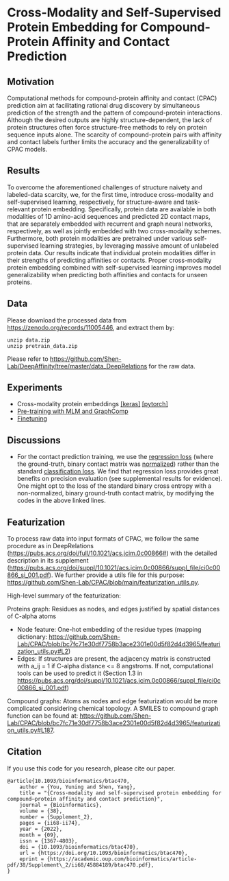 # Cross-Modality and Self-Supervised Protein Embedding for Compound-Protein Affinity and Contact Prediction

## Motivation
Computational methods for compound-protein affinity and contact (CPAC) prediction aim at facilitating rational drug discovery by simultaneous prediction of the strength and the pattern of compound-protein interactions. Although the desired outputs are highly structure-dependent, the lack of protein   structures often force structure-free methods to rely on protein sequence inputs alone.  The scarcity of compound-protein pairs with affinity and contact labels further limits the accuracy and the generalizability of CPAC models.

## Results
To overcome the aforementioned challenges of structure naivety and labeled-data scarcity, we, for the first time, introduce cross-modality and self-supervised learning, respectively, for structure-aware and task-relevant protein embedding.  Specifically, protein data are  available in both modalities of 1D amino-acid sequences and predicted 2D contact maps, that are separately embedded with recurrent and graph neural networks, respectively, as well as jointly embedded with two cross-modality schemes.  Furthermore, both protein modalities are pretrained under various self-supervised learning strategies, by leveraging massive amount of unlabeled protein data.  Our results indicate that individual protein modalities differ in their strengths of predicting affinities or contacts.  Proper cross-modality protein embedding combined with self-supervised learning improves model  generalizability when predicting both affinities and contacts for unseen proteins. 

## Data
Please download the processed data from https://zenodo.org/records/11005446, and extract them by:
```
unzip data.zip
unzip pretrain_data.zip
```
Please refer to https://github.com/Shen-Lab/DeepAffinity/tree/master/data_DeepRelations for the raw data.

## Experiments
* Cross-modality protein embeddings [[keras]](https://github.com/Shen-Lab/CPAC/tree/main/cross_modality_keras) [[pytorch]](https://github.com/Shen-Lab/CPAC/tree/main/cross_modality_torch)
* [Pre-training with MLM and GraphComp](https://github.com/Shen-Lab/CPAC/tree/main/pretrain_torch)
* [Finetuning](https://github.com/Shen-Lab/CPAC/tree/main/finetune_torch)

## Discussions
* For the contact prediction training, we use the [regression loss](https://github.com/Shen-Lab/CPAC/blob/d1c7eb2291d79433ab70aa98eb1dbceb72ff6b07/cross_modality_torch/main_concatenation_parallel.py#L150) (where the ground-truth, binary contact matrix was [normalized](https://github.com/Shen-Lab/CPAC/blob/d1c7eb2291d79433ab70aa98eb1dbceb72ff6b07/cross_modality_torch/main_concatenation_parallel.py#L83)) rather than the standard [classification loss](https://pytorch.org/docs/stable/generated/torch.nn.BCELoss.html).
We find that regression loss provides great benefits on precision evaluation (see supplemental results for evidence). One might opt to the loss of the standard binary cross entropy with a non-normalized, binary ground-truth contact matrix, by modifying the codes in the above linked lines. 

## Featurization
To process raw data into input formats of CPAC, we follow the same procedure as in DeepRelations (https://pubs.acs.org/doi/full/10.1021/acs.jcim.0c00866#) with the detailed description in its supplement (https://pubs.acs.org/doi/suppl/10.1021/acs.jcim.0c00866/suppl_file/ci0c00866_si_001.pdf). We further provide a utils file for this purpose: https://github.com/Shen-Lab/CPAC/blob/main/featurization_utils.py.

High-level summary of the featurization:

Proteins graph: Residues as nodes, and edges justified by spatial distances of C-alpha atoms
- Node feature: One-hot embedding of the residue types (mapping dictionary: https://github.com/Shen-Lab/CPAC/blob/bc7fc71e30df7758b3ace2301e00d5f82d4d3965/featurization_utils.py#L2)
- Edges: If structures are present, the adjacency matrix is constructed with a_ij = 1 if  C-alpha distance <= 8 angstroms. If not, computational tools can be used to predict it (Section 1.3 in https://pubs.acs.org/doi/suppl/10.1021/acs.jcim.0c00866/suppl_file/ci0c00866_si_001.pdf)

Compound graphs: Atoms as nodes and edge featurization would be more complicated considering chemical topology. A SMILES to compound graph function can be found at: https://github.com/Shen-Lab/CPAC/blob/bc7fc71e30df7758b3ace2301e00d5f82d4d3965/featurization_utils.py#L187.

## Citation

If you use this code for you research, please cite our paper.
```
@article{10.1093/bioinformatics/btac470,
    author = {You, Yuning and Shen, Yang},
    title = "{Cross-modality and self-supervised protein embedding for compound–protein affinity and contact prediction}",
    journal = {Bioinformatics},
    volume = {38},
    number = {Supplement_2},
    pages = {ii68-ii74},
    year = {2022},
    month = {09},
    issn = {1367-4803},
    doi = {10.1093/bioinformatics/btac470},
    url = {https://doi.org/10.1093/bioinformatics/btac470},
    eprint = {https://academic.oup.com/bioinformatics/article-pdf/38/Supplement\_2/ii68/45884189/btac470.pdf},
}
```

